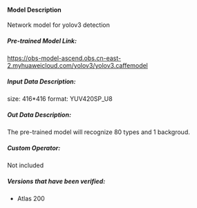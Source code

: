 #### Model Description
Network model for yolov3 detection

##### Pre-trained Model Link:
https://obs-model-ascend.obs.cn-east-2.myhuaweicloud.com/yolov3/yolov3.caffemodel

##### Input Data Description:
size: 416*416
format: YUV420SP_U8

##### Out Data Description:
The pre-trained model will recognize 80 types and 1 backgroud.

##### Custom Operator:
Not included

##### Versions that have been verified:
- Atlas 200

